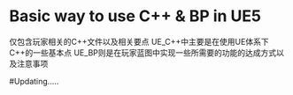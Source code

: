 # Basic way to use C++ & BP in UE5
仅包含玩家相关的C++文件以及相关要点
UE_C++中主要是在使用UE体系下C++的一些基本点
UE_BP则是在玩家蓝图中实现一些所需要的功能的达成方式以及注意事项








#Updating.....
